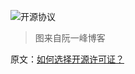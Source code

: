 


![开源协议](http://www.ruanyifeng.com/blogimg/asset/201105/free_software_licenses.png)

> 图来自阮一峰博客

原文：[如何选择开源许可证？](http://www.ruanyifeng.com/blog/2011/05/how_to_choose_free_software_licenses.html)

